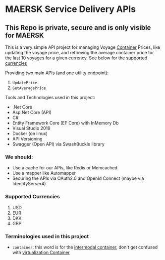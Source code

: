 # MAERSK Service Delivery APIs

## This Repo is private, secure and is only visible for MAERSK

This is a very simple API project for managing Voyage [Container](#terminologies-used-in-this-project) Prices, like updating the voyage price,
and retrieving the average container price for the last 10 voyages for a given currency.
See below for the [supported currencies](#supported-currencies)

Providing two main APIs (and one utility endpoint):
1. `UpdatePrice`
1. `GetAveragePrice`

Tools and Technologies used in this project:
- .Net Core
- Asp.Net Core (API)
- C#
- Entity Framework Core (EF Core) with InMemory Db
- Visual Studio 2019
- Docker (on linux)
- API Versioning
- Swagger (Open API) via SwashBuckle library 

### We should:
- Use a cache for our APIs, like Redis or Memcached
- Use a mapper like Automapper
- Securing the APIs via OAuth2.0 and OpenId Connect (maybe via IdentityServer4)


### Supported Currencies
1. USD
2. EUR
3. DKK
4. GBP

### Terminologies used in this project
- `container`: this word is for the [intermodal container](https://en.wikipedia.org/wiki/Intermodal_container),
don't get confused with [virtualization Container](https://en.wikipedia.org/wiki/OS-level_virtualization#:~:text=OS%2Dlevel%20virtualization%20is%20an%20operating%20system%20(OS)%20paradigm%20in%20which%20the%20kernel%20allows%20the%20existence%20of%20multiple%20isolated%20user%20space%20instances%2C%20called%20containers)